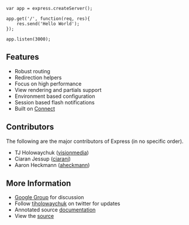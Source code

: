 
    var app = express.createServer();
    
    app.get('/', function(req, res){
        res.send('Hello World');
    });

    app.listen(3000);

## Features

  * Robust routing
  * Redirection helpers
  * Focus on high performance
  * View rendering and partials support
  * Environment based configuration
  * Session based flash notifications
  * Built on [Connect](http://extjs.github.com/Connect)

## Contributors

The following are the major contributors of Express (in no specific order).

  * TJ Holowaychuk ([visionmedia](http://github.com/visionmedia))
  * Ciaran Jessup ([ciaranj](http://github.com/ciaranj))
  * Aaron Heckmann ([aheckmann](http://github.com/aheckmann))

## More Information

  * [Google Group](http://groups.google.com/group/express-js) for discussion
  * Follow [tjholowaychuk](http://twitter.com/tjholowaychuk) on twitter for updates
  * Annotated source [documentation](api.html)
  * View the [source](http://github.com/visionmedia/express)